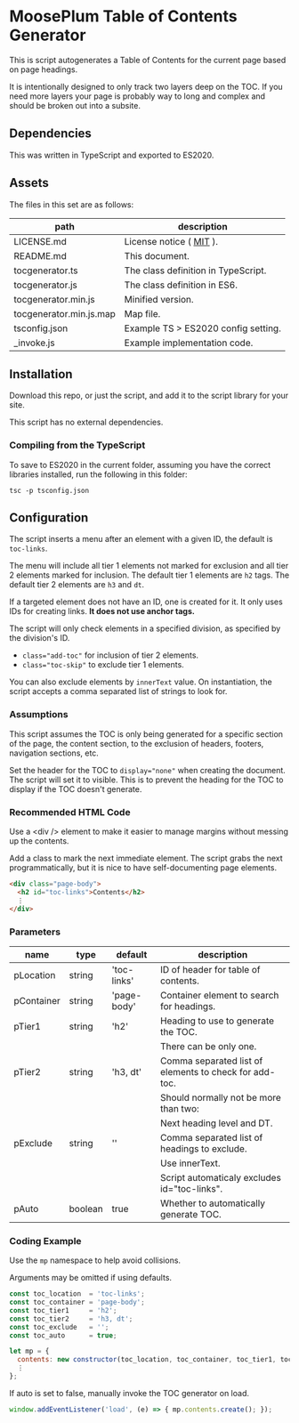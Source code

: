 # MoosePlum Table of Contents Generator

This is script autogenerates a Table of Contents for the current page based on page headings.

It is intentionally designed to only track two layers deep on the TOC. If you need more layers your page is probably way to long and complex and should be broken out into a subsite.

## Dependencies

This was written in TypeScript and exported to ES2020.

## Assets

The files in this set are as follows:

| path                    | description                                        |
| ----------------------- | -------------------------------------------------- |
| LICENSE.md              | License notice ( [MIT](https://mit-license.org) ). |
| README.md               | This document.                                     |
| tocgenerator.ts         | The class definition in TypeScript.                |
| tocgenerator.js         | The class definition in ES6.                       |
| tocgenerator.min.js     | Minified version.                                  |
| tocgenerator.min.js.map | Map file.                                          |
| tsconfig.json           | Example TS > ES2020 config setting.                |
| _invoke.js              | Example implementation code.                       |

## Installation

Download this repo, or just the script, and add it to the script library for your site.

This script has no external dependencies.

### Compiling from the TypeScript

To save to ES2020 in the current folder, assuming you have the correct libraries installed, run the following in this folder:

`tsc -p tsconfig.json`

## Configuration

The script inserts a menu after an element with a given ID, the default is `toc-links`.

The menu will include all tier 1 elements not marked for exclusion and all tier 2 elements marked for inclusion. The default tier 1 elements are `h2` tags. The default tier 2 elements are `h3` and `dt`.

If a targeted element does not have an ID, one is created for it. It only uses IDs for creating links. **It does not use anchor tags.**

The script will only check elements in a specified division, as specified by the division's ID.

- `class="add-toc"` for inclusion of tier 2 elements.
- `class="toc-skip"` to exclude tier 1 elements.

You can also exclude elements by `innerText` value. On instantiation, the script accepts a comma separated list of strings to look for.

### Assumptions

This script assumes the TOC is only being generated for a specific section of the page, the content section, to the exclusion of headers, footers, navigation sections, etc.

Set the header for the TOC to `display="none"` when creating the document. The script will set it to visible. This is to prevent the heading for the TOC to display if the TOC doesn't generate.

### Recommended HTML Code

Use a &lt;div /&gt; element to make it easier to manage margins without messing up the contents.

Add a class to mark the next immediate element. The script grabs the next programmatically, but it is nice to have self-documenting page elements.

```html
<div class="page-body">
  <h2 id="toc-links">Contents</h2>
  ⋮
</div>
```

### Parameters

| name       | type    | default     | description                                            |
| ---------- | ------- | ----------- | ------------------------------------------------------ |
| pLocation  | string  | 'toc-links' | ID of header for table of contents.                    |
| pContainer | string  | 'page-body' | Container element to search for headings.              |
| pTier1     | string  | 'h2'        | Heading to use to generate the TOC.                    |
|            |         |             | There can be only one.                                 |
| pTier2     | string  | 'h3, dt'    | Comma separated list of elements to check for add-toc. |
|            |         |             | Should normally not be more than two:                  |
|            |         |             | Next heading level and DT.                             |
| pExclude   | string  | ''          | Comma separated list of headings to exclude.           |
|            |         |             | Use innerText.                                         |
|            |         |             | Script automaticaly excludes id="toc-links".           |
| pAuto      | boolean | true        | Whether to automatically generate TOC.                 |

### Coding Example

Use the `mp` namespace to help avoid collisions.

Arguments may be omitted if using defaults.

```js
const toc_location  = 'toc-links';
const toc_container = 'page-body';
const toc_tier1     = 'h2';
const toc_tier2     = 'h3, dt';
const toc_exclude   = '';
const toc_auto      = true;

let mp = {
  contents: new constructor(toc_location, toc_container, toc_tier1, toc_tier2, toc_exclude, toc_auto),
  ⋮
};
```

If auto is set to false, manually invoke the TOC generator on load.

```js
window.addEventListener('load', (e) => { mp.contents.create(); });
```
